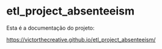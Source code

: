 # etl_project_absenteeism

Esta é a documentação do projeto:

https://victorthecreative.github.io/etl_project_absenteeism/
